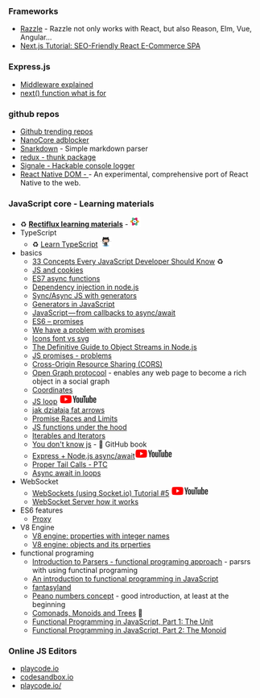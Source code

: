 ### Frameworks
- [Razzle](https://github.com/jaredpalmer/razzle) - Razzle not only works with React, but also Reason, Elm, Vue, Angular...
- [Next.js Tutorial: SEO-Friendly React E-Commerce SPA](https://snipcart.com/blog/react-seo-nextjs-tutorial)

### Express.js
- [Middleware explained](https://stackoverflow.com/questions/35676259/understanding-middleware-and-route-handler-in-express-js)
- [next() function what is for](https://stackoverflow.com/questions/13133071/express-next-function-what-is-it-really-for)

### github repos
- [Github trending repos](https://github.com/vitalets/github-trending-repos)
- [NanoCore adblocker](https://github.com/NanoAdblocker/NanoCore)
- [Snarkdown](https://github.com/developit/snarkdown) - Simple markdown parser
- [redux - thunk package](https://github.com/gaearon/redux-thunk)
- [Signale - Hackable console logger](https://github.com/klauscfhq/signale/blob/master/signale.js)
- [React Native DOM - ](https://github.com/vincentriemer/react-native-dom) - An experimental, comprehensive port of React Native to the web.

### JavaScript core - Learning materials
- :recycle: [__Rectiflux learning materials__](https://www.reactiflux.com/learning/#learning-current-javascript-es6) - <img src="./images/rectiflux.png" width="auto" height="20"/>
- TypeScript
	- :recycle: [Learn TypeScript](https://github.com/snipcart/learn-typescript)  <img src="./images/github.png" width="auto" height="20"/>
- basics
	- [33 Concepts Every JavaScript Developer Should Know](https://github.com/leonardomso/33-js-concepts#call-stack) :recycle:
	- [JS and cookies](https://www.quirksmode.org/js/cookies.html)
	- [ES7 async functions](https://jakearchibald.com/2014/es7-async-functions/)
	- [Dependency injection in node.js](https://medium.com/@Jeffijoe/dependency-injection-in-node-js-2016-edition-f2a88efdd427)
	- [Sync/Async JS with generators](http://chrisbuttery.com/articles/synchronous-asynchronous-javascript-with-es6-generators/)
	- [Generators in JavaScript](https://codeburst.io/generators-in-javascript-1a7f9f884439)
	- [JavaScript — from callbacks to async/await](https://medium.freecodecamp.org/javascript-from-callbacks-to-async-await-1cc090ddad99)
	- [ES6 – promises](https://mrzepinski.pl/es6%E2%80%8A-promises.html)
	- [We have a problem with promises](https://pouchdb.com/2015/05/18/we-have-a-problem-with-promises.html)
	- [Icons font vs svg](https://css-tricks.com/icon-fonts-vs-svg/)
	- [The Definitive Guide to Object Streams in Node.js](https://community.risingstack.com/the-definitive-guide-to-object-streams-in-node-js/)
	- [JS promises - problems](https://pouchdb.com/2015/05/18/we-have-a-problem-with-promises.html)
	- [Cross-Origin Resource Sharing (CORS)](https://developer.mozilla.org/en-US/docs/Web/HTTP/CORS)
	- [Open Graph protocool](http://ogp.me/) - enables any web page to become a rich object in a social graph
	- [Coordinates](https://javascript.info/coordinates)
	- [JS loop](https://www.youtube.com/watch?feature=player_embedded&v=cCOL7MC4Pl0)  <img src="./images/youtube.png" width="auto" height="20"/>
	- [jak działają fat arrows](http://bedekodzic.pl/function-vs/)
	- [Promise Races and Limits](https://hackernoon.com/async-await-essentials-for-production-loops-control-flows-limits-23eb40f171bd)
	- [JS functions under the hood](https://wanago.io/2018/05/28/diving-into-functions-passing-by-reference-is-a-lie/)
	- [Iterables and Iterators](http://exploringjs.com/es6/ch_iteration.html#sec_overview-iteration)
	- [You don't know js](https://github.com/getify/You-Dont-Know-JS) - :book: GitHub book
	- [Express + Node.js async/await](http://www.youtube.com/watch?feature=player_embedded&v=x51Qxg_epQ4)<img src="./images/youtube.png" width="auto" height="20"/>
	- [Proper Tail Calls - PTC](https://github.com/tc39/proposal-ptc-syntax#syntactic-tail-calls-stc)
	- [Async await in loops](https://zellwk.com/blog/async-await-in-loops/)
- WebSocket
	- [WebSockets (using Socket.io) Tutorial #5](https://www.youtube.com/watch?feature=player_embedded&v=FvArk8-qgCk) <img src="./images/youtube.png" width="auto" height="20"/>
	- [WebSocket Server how it works](https://developer.mozilla.org/en-US/docs/Web/API/WebSockets_API/Writing_WebSocket_servers)
- ES6 features
	- [Proxy](https://www.atyantik.com/proxy-javascript-es6-feature/)
- V8 Engine 
	- [V8 engine: properties with integer names](https://v8project.blogspot.com/2017/09/elements-kinds-in-v8.html)
	- [V8 engine: objects and its prperties](https://v8project.blogspot.com/2017/08/fast-properties.html)
- functional programing
	- [Introduction to Parsers - functional programing approach](https://medium.com/@chetcorcos/introduction-to-parsers-644d1b5d7f3d) - parsrs with using functinal programing
	- [An introduction to functional programming in JavaScript](https://opensource.com/article/17/6/functional-javascript)
	- [fantasyland](https://medium.com/javascript-inside/slaying-a-ui-antipattern-in-fantasyland-907cbc322d2a)
	- [Peano numbers concept](http://www.tomharding.me/) - good introduction, at least at the beginning
	- [Comonads, Monoids and Trees](https://joneshf.github.io/programming/2015/12/31/Comonads-Monoids-and-Trees.html) :book:
	- [Functional Programming in JavaScript, Part 1: The Unit](https://marmelab.com/blog/2018/03/14/functional-programming-1-unit-of-code.html)
	- [Functional Programming in JavaScript, Part 2: The Monoid](https://marmelab.com/blog/2018/04/18/functional-programming-2-monoid.html)












### Online JS Editors
- [playcode.io](https://playcode.io/132833?tabs=console&script.js&output)
- [codesandbox.io](https://codesandbox.io)
- [playcode.io/](http://playcode.io/)